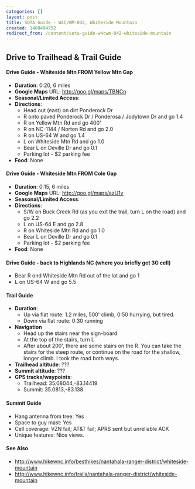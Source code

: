```yaml
---
categories: []
layout: post
title: SOTA Guide - W4C/WM-042, Whiteside Mountain
created: 1408494752
redirect_from: /content/sota-guide-w4cwm-042-whiteside-mountain
---
```

Drive to Trailhead & Trail Guide
--------------------------------------------------------
#### Drive Guide - Whiteside Mtn FROM Yellow Mtn Gap

* **Duration**: 0:20, 6 miles
* **Google Maps** URL: http://goo.gl/maps/TBNCn
* **Seasonal/Limited Access**:
* **Directions**:
    * Head out (east) on dirt Ponderock Dr
    * R onto paved Ponderock Dr / Ponderosa / Jodytown Dr and go 1.4
    * R on Yellow Mtn Rd and go 400'
    * R on NC-1144 / Norton Rd and go 2.0
    * R on US-64 W and go 1.4
    * L on Whiteside Mtn Rd and go 1.0
    * Bear L on Deville Dr and go 0.1
    * Parking lot - $2 parking fee
* **Food**: None

#### Drive Guide - Whiteside Mtn FROM Cole Gap

* **Duration**: 0:15, 6 miles
* **Google Maps** URL: http://goo.gl/maps/azU1v
* **Seasonal/Limited Access**:
* **Directions**:
    * S/W on Buck Creek Rd  (as you exit the trail, turn L on the road) and go 2.2
    * L on US-64 E and go 2.8
    * R on Whiteside Mtn Rd and go 1.0
    * Bear L on Deville Dr and go 0.1
    * Parking lot - $2 parking fee
* **Food**: None

#### Drive Guide - back to Highlands NC (where you briefly get 3G cell)

* Bear R ond Whiteside Mtn Rd out of the lot and go 1
* L on US-64 W and go 5.5


#### Trail Guide

* **Duration**: 
    * Up via flat route: 1.2 miles, 500' climb, 0:50 hurrying, but tired.
    * Down via flat route: 0:30 running
* **Navigation**
    * Head up the stairs near the sign-board
    * At the top of the stairs, turn L
    * After about 200', there are some stairs on the R.  You can take the stairs for the steep route, or continue on the road for the shallow, longer climb.  I took the road both ways.
* **Trailhead altitude**: ???
* **Summit altitude**: ???
* **GPS tracks/waypoints**:
    * Trailhead: 35.08044,-83.14419
    * Summit: 35.0813,-83.138

#### Summit Guide

* Hang antenna from tree: Yes
* Space to guy mast: Yes
* Cell coverage: VZN fail; AT&T fail; APRS sent but unreliable ACK
* Unique features: Nice views.

#### See Also

* http://www.hikewnc.info/besthikes/nantahala-ranger-district/whiteside-mountain
* http://www.hikewnc.info/trails/nantahala-ranger-district/whiteside-mountain
